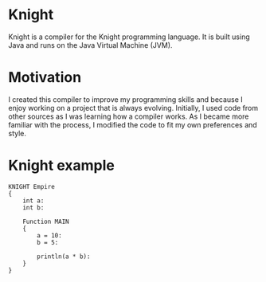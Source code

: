 # Knight
Knight is a compiler for the Knight programming language. It is built using Java and runs on the Java Virtual Machine (JVM).

# Motivation 
I created this compiler to improve my programming skills and because I enjoy working on a project that is always evolving. Initially, I used code from other sources as I was learning how a compiler works. As I became more familiar with the process, I modified the code to fit my own preferences and style.

# Knight example
```knight
KNIGHT Empire
{
    int a:  
    int b:

    Function MAIN
    {   
        a = 10:
        b = 5:

        println(a * b):
    }
}